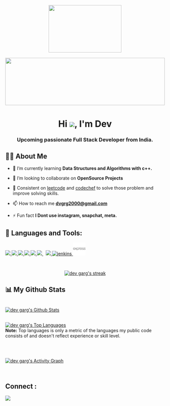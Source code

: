 <p align="center"><img src="https://user-images.githubusercontent.com/84866394/150648077-682da684-aa4e-4937-924c-59c41638e760.gif" width="230" height="150"/></p>
<img src="https://raw.githubusercontent.com/matfantinel/matfantinel/master/waves.svg" width="100%" height="150">

<h1 align="center">Hi <img src="https://raw.githubusercontent.com/MartinHeinz/MartinHeinz/master/wave.gif" width="30px">, I'm Dev</h1>
<h3 align="center">Upcoming passionate Full Stack Developer from India.</h3>
 

## 🙋‍♂️ About Me


- 🌱 I’m currently learning **Data Structures and Algorithms with c++.**

- 👯 I’m looking to collaborate on **OpenSource Projects**

- 🌱 Consistent on <a href="https://leetcode.com/Devgarg5/">leetcode</a> and <a href= "https://www.codechef.com/users/devgarg/">codechef</a> to solve those problem and improve solving skills.  

- 📫 How to reach me **dvgrg2000@gmail.com**

- ⚡ Fun fact **I Dont use instagram, snapchat, meta.**

## 🚀 Languages and Tools:

<p align="left"> 
        <a href="https://www.cplusplus.com/" target="_blank"> <img src="https://img.shields.io/badge/C%2B%2B-00599C?style=for-the-badge&logo=c%2B%2B&logoColor=white"/> 
        </a>
        <a href="https://www.w3.org/html/" target="_blank"> <img src="https://img.icons8.com/color/48/000000/html-5.png"/> </a> 
        <a href="https://developer.mozilla.org/en-US/docs/Web/JavaScript" target="_blank"> <img src="https://img.icons8.com/color/48/000000/javascript.png"/> 
        </a> 
        <a href="https://www.w3schools.com/css/" target="_blank"> <img src="https://img.icons8.com/color/48/000000/css3.png"/> 
        </a> 
        <a href="https://getbootstrap.com" target="_blank"> <img src="https://img.icons8.com/color/48/000000/bootstrap.png"> 
        </a> 
        <a style="padding-right:8px;" href="https://www.mysql.com/" target="_blank"> <img src="https://img.icons8.com/fluent/50/000000/mysql-logo.png"/> 
        </a>
        <a href="https://firebase.google.com/" target="_blank"> <img src="https://img.icons8.com/color/48/000000/firebase.png"/> 
        </a> 
        <a href="https://docs.microsoft.com/en-us/dotnet/csharp/" target="_blank"> <img src="https://img.shields.io/badge/C%23-239120?style=for-the-badge&logo=c-sharp&logoColor=white" alt="jenkins" /> 
        </a> 
        <a href="https://expressjs.com" target="_blank"> <img src="https://raw.githubusercontent.com/devicons/devicon/master/icons/express/express-original-wordmark.svg" alt="express" width="40" height="40"/> 
        </a>
</p>

<!-- [![React Badge](https://img.shields.io/badge/-React-61DBFB?style=for-the-badge&labelColor=black&logo=react&logoColor=61DBFB)](#)  [![Javascript Badge](https://img.shields.io/badge/-Javascript-F0DB4F?style=for-the-badge&labelColor=black&logo=javascript&logoColor=F0DB4F)](#) [![Typescript Badge](https://img.shields.io/badge/-Typescript-007acc?style=for-the-badge&labelColor=black&logo=typescript&logoColor=007acc)](#) [![Nodejs Badge](https://img.shields.io/badge/-Nodejs-3C873A?style=for-the-badge&labelColor=black&logo=node.js&logoColor=3C873A)](#) [![GraphQL Badge](https://img.shields.io/badge/-GraphQl-e535ab?style=for-the-badge&labelColor=black&logo=node.js&logoColor=e535ab)](#) -->
<br/>

<p align="center">
    <a href="#">
        <img title="🔥 Get streak stats for your profile at git.io/streak-stats" alt="dev garg's streak" src="https://github-readme-streak-stats.herokuapp.com/?user=devgarg2000&theme=vision-friendly-dark&hide_border=true&stroke=0000&background=060A0CD0"/>
    </a>
</p>

## 📊 My Github Stats

  <br/>
    <a href="#"><img alt="dev garg's Github Stats" src="https://github-readme-stats.vercel.app/api?username=devgarg2000&show_icons=true&count_private=true&theme=slateorange&hide_border=true&bg_color=0D1117" />
    </a>
    
<br/>
<br/>


  <a href="#"><img alt="dev garg's Top Languages" src="https://github-readme-stats.vercel.app/api/top-langs/?username=devgarg2000&langs_count=8&count_private=true&layout=compact&theme=slateorange&hide_border=true&bg_color=0D1117" />
  </a>
  <br/>
  <b>Note:</b> Top languages is only a metric of the languages my public code consists of and doesn't reflect experience or skill level.


<br/>
<br/>

<a href="#"><img alt="dev garg's Activity Graph" src="https://activity-graph.herokuapp.com/graph?username=devgarg2000&theme=redical" /></a>

<br/>

## Connect :

<p align="left">
<a href = "https://www.linkedin.com/in/dev-garg-0a4184221/"><img src="https://img.icons8.com/fluent/48/000000/linkedin.png"/></a>
